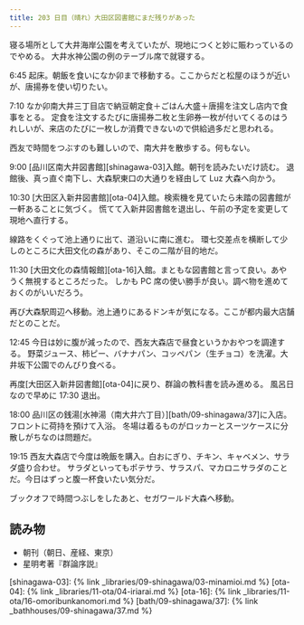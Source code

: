 ```yaml
---
title: 203 日目（晴れ）大田区図書館にまだ残りがあった
---
```


寝る場所として大井海岸公園を考えていたが、現地につくと妙に賑わっているのでやめる。
大井水神公園の例のテーブル席で就寝する。

6:45 起床。朝飯を食いになか卯まで移動する。ここからだと松屋のほうが近いが、唐揚券を使い切りたい。

7:10 なか卯南大井三丁目店で納豆朝定食＋ごはん大盛＋唐揚を注文し店内で食事をとる。
定食を注文するたびに唐揚券二枚と生卵券一枚が付いてくるのはうれしいが、来店のたびに一枚しか消費できないので供給過多だと思われる。

西友で時間をつぶすのも難しいので、南大井を散歩する。何もない。

9:00 [品川区南大井図書館][shinagawa-03]入館。朝刊を読みたいだけ読む。
退館後、真っ直ぐ南下し、大森駅東口の大通りを経由して Luz 大森へ向かう。

10:30 [大田区入新井図書館][ota-04]入館。検索機を見ていたら未踏の図書館が一軒あることに気づく。
慌てて入新井図書館を退出し、午前の予定を変更して現地へ直行する。

線路をくぐって池上通りに出て、道沿いに南に進む。
環七交差点を横断して少しのところに大田文化の森があり、そこの二階が目的地だ。

11:30 [大田文化の森情報館][ota-16]入館。まともな図書館と言って良い。あやうく無視するところだった。
しかも PC 席の使い勝手が良い。調べ物を進めておくのがいいだろう。

再び大森駅周辺へ移動。池上通りにあるドンキが気になる。ここが都内最大店舗だとのことだ。

12:45 今日は妙に腹が減ったので、西友大森店で昼食というかおやつを調達する。
野菜ジュース、柿ピー、バナナパン、コッペパン（生チョコ）を洗濯。大井坂下公園でのんびり食べる。

再度[大田区入新井図書館][ota-04]に戻り、群論の教科書を読み進める。
風呂日なので早めに 17:30 退出。

18:00 品川区の銭湯[水神湯（南大井六丁目）][bath/09-shinagawa/37]に入店。フロントに荷持を預けて入浴。
冬場は着るものがロッカーとスーツケースに分散しがちなのは問題だ。

19:15 西友大森店で今度は晩飯を購入。白おにぎり、チキン、キャベメン、サラダ盛り合わせ。
サラダといってもポテサラ、サラスパ、マカロニサラダのことだ。今日はずっと腹一杯食いたい気分だ。

ブックオフで時間つぶしをしたあと、セガワールド大森へ移動。

## 読み物

* 朝刊（朝日、産経、東京）
* 星明考著『群論序説』

[shinagawa-03]: {% link _libraries/09-shinagawa/03-minamioi.md %}
[ota-04]: {% link _libraries/11-ota/04-iriarai.md %}
[ota-16]: {% link _libraries/11-ota/16-omoribunkanomori.md %}
[bath/09-shinagawa/37]: {% link _bathhouses/09-shinagawa/37.md %}
